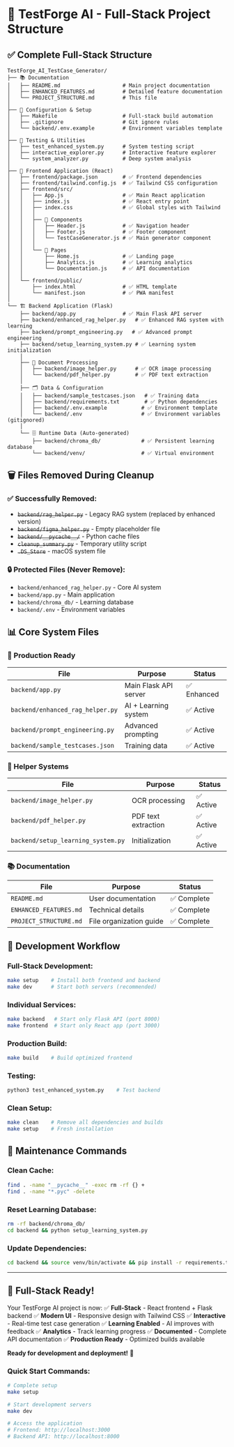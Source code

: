 # 📁 TestForge AI - Full-Stack Project Structure

## ✅ **Complete Full-Stack Structure**

```
TestForge_AI_TestCase_Generator/
├── 📚 Documentation
│   ├── README.md                    # Main project documentation
│   ├── ENHANCED_FEATURES.md         # Detailed feature documentation
│   └── PROJECT_STRUCTURE.md         # This file
│
├── 🔧 Configuration & Setup
│   ├── Makefile                     # Full-stack build automation
│   ├── .gitignore                   # Git ignore rules
│   └── backend/.env.example         # Environment variables template
│
├── 🧪 Testing & Utilities
│   ├── test_enhanced_system.py      # System testing script
│   ├── interactive_explorer.py      # Interactive feature explorer
│   └── system_analyzer.py           # Deep system analysis
│
├── 🎨 Frontend Application (React)
│   ├── frontend/package.json        # ✅ Frontend dependencies
│   ├── frontend/tailwind.config.js  # ✅ Tailwind CSS configuration
│   ├── frontend/src/
│   │   ├── App.js                   # ✅ Main React application
│   │   ├── index.js                 # ✅ React entry point
│   │   ├── index.css                # ✅ Global styles with Tailwind
│   │   │
│   │   ├── 🧩 Components
│   │   │   ├── Header.js            # ✅ Navigation header
│   │   │   ├── Footer.js            # ✅ Footer component
│   │   │   └── TestCaseGenerator.js # ✅ Main generator component
│   │   │
│   │   └── 📄 Pages
│   │       ├── Home.js              # ✅ Landing page
│   │       ├── Analytics.js         # ✅ Learning analytics
│   │       └── Documentation.js     # ✅ API documentation
│   │
│   └── frontend/public/
│       ├── index.html               # ✅ HTML template
│       └── manifest.json            # ✅ PWA manifest
│
└── 🏗️ Backend Application (Flask)
    ├── backend/app.py               # ✅ Main Flask API server
    ├── backend/enhanced_rag_helper.py   # ✅ Enhanced RAG system with learning
    ├── backend/prompt_engineering.py   # ✅ Advanced prompt engineering
    ├── backend/setup_learning_system.py # ✅ Learning system initialization
    │
    ├── 📄 Document Processing
    │   ├── backend/image_helper.py      # ✅ OCR image processing
    │   └── backend/pdf_helper.py        # ✅ PDF text extraction
    │
    ├── 🗂️ Data & Configuration
    │   ├── backend/sample_testcases.json   # ✅ Training data
    │   ├── backend/requirements.txt        # ✅ Python dependencies
    │   ├── backend/.env.example           # ✅ Environment template
    │   └── backend/.env                   # ✅ Environment variables (gitignored)
    │
    └── 🗄️ Runtime Data (Auto-generated)
        ├── backend/chroma_db/             # ✅ Persistent learning database
        └── backend/venv/                  # ✅ Virtual environment
```

## 🗑️ **Files Removed During Cleanup**

### **✅ Successfully Removed:**
- ~~`backend/rag_helper.py`~~ - Legacy RAG system (replaced by enhanced version)
- ~~`backend/figma_helper.py`~~ - Empty placeholder file
- ~~`backend/__pycache__/`~~ - Python cache files
- ~~`cleanup_summary.py`~~ - Temporary utility script
- ~~`.DS_Store`~~ - macOS system file

### **🔒 Protected Files (Never Remove):**
- `backend/enhanced_rag_helper.py` - Core AI system
- `backend/app.py` - Main application
- `backend/chroma_db/` - Learning database
- `backend/.env` - Environment variables

## 📊 **Core System Files**

### **🎯 Production Ready**
| File | Purpose | Status |
|------|---------|--------|
| `backend/app.py` | Main Flask API server | ✅ Enhanced |
| `backend/enhanced_rag_helper.py` | AI + Learning system | ✅ Active |
| `backend/prompt_engineering.py` | Advanced prompting | ✅ Active |
| `backend/sample_testcases.json` | Training data | ✅ Active |

### **🔧 Helper Systems**
| File | Purpose | Status |
|------|---------|--------|
| `backend/image_helper.py` | OCR processing | ✅ Active |
| `backend/pdf_helper.py` | PDF text extraction | ✅ Active |
| `backend/setup_learning_system.py` | Initialization | ✅ Active |

### **📚 Documentation**
| File | Purpose | Status |
|------|---------|--------|
| `README.md` | User documentation | ✅ Complete |
| `ENHANCED_FEATURES.md` | Technical details | ✅ Complete |
| `PROJECT_STRUCTURE.md` | File organization guide | ✅ Complete |

## 🚀 **Development Workflow**

### **Full-Stack Development:**
```bash
make setup    # Install both frontend and backend
make dev      # Start both servers (recommended)
```

### **Individual Services:**
```bash
make backend   # Start only Flask API (port 8000)
make frontend  # Start only React app (port 3000)
```

### **Production Build:**
```bash
make build    # Build optimized frontend
```

### **Testing:**
```bash
python3 test_enhanced_system.py    # Test backend
```

### **Clean Setup:**
```bash
make clean    # Remove all dependencies and builds
make setup    # Fresh installation
```

## 🧹 **Maintenance Commands**

### **Clean Cache:**
```bash
find . -name "__pycache__" -exec rm -rf {} +
find . -name "*.pyc" -delete
```

### **Reset Learning Database:**
```bash
rm -rf backend/chroma_db/
cd backend && python setup_learning_system.py
```

### **Update Dependencies:**
```bash
cd backend && source venv/bin/activate && pip install -r requirements.txt --upgrade
```

---

## 🎉 **Full-Stack Ready!**

Your TestForge AI project is now:
✅ **Full-Stack** - React frontend + Flask backend
✅ **Modern UI** - Responsive design with Tailwind CSS
✅ **Interactive** - Real-time test case generation
✅ **Learning Enabled** - AI improves with feedback
✅ **Analytics** - Track learning progress
✅ **Documented** - Complete API documentation
✅ **Production Ready** - Optimized builds available

**Ready for development and deployment!** 🚀

### **Quick Start Commands:**
```bash
# Complete setup
make setup

# Start development servers
make dev

# Access the application
# Frontend: http://localhost:3000
# Backend API: http://localhost:8000
```